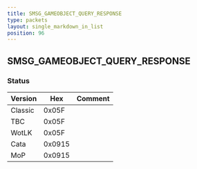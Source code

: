```yaml
---
title: SMSG_GAMEOBJECT_QUERY_RESPONSE
type: packets
layout: single_markdown_in_list
position: 96
---
```


## SMSG_GAMEOBJECT_QUERY_RESPONSE

### Status

Version    | Hex        | Comment
---------- | ---------- | ---------- 
Classic    | 0x05F      | 
TBC        | 0x05F      | 
WotLK      | 0x05F      | 
Cata       | 0x0915     | 
MoP        | 0x0915     | 
